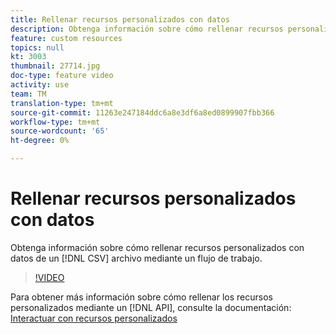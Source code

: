 ```yaml
---
title: Rellenar recursos personalizados con datos
description: Obtenga información sobre cómo rellenar recursos personalizados con datos de un archivo CSV mediante un flujo de trabajo.
feature: custom resources
topics: null
kt: 3003
thumbnail: 27714.jpg
doc-type: feature video
activity: use
team: TM
translation-type: tm+mt
source-git-commit: 11263e247184ddc6a8e3df6a8ed0899907fbb366
workflow-type: tm+mt
source-wordcount: '65'
ht-degree: 0%

---
```



# Rellenar recursos personalizados con datos

Obtenga información sobre cómo rellenar recursos personalizados con datos de un [!DNL CSV] archivo mediante un flujo de trabajo.

>[!VIDEO](https://video.tv.adobe.com/v/27714?quality=9)

Para obtener más información sobre cómo rellenar los recursos personalizados mediante un [!DNL API], consulte la documentación: [Interactuar con recursos personalizados](https://experienceleague.adobe.com/docs/campaign-standard/using/working-with-apis/interacting-with-custom-resources.html.)
